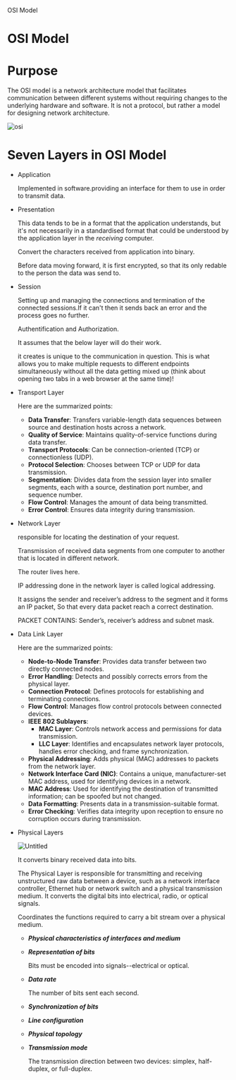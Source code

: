 OSI Model
# OSI Model

# Purpose
The OSI model is a network architecture model that facilitates communication between different systems without requiring changes to the underlying hardware and software.  It is not a protocol, but rather a model for designing network architecture.

![osi](image.png)

# Seven Layers in OSI Model
- Application
    
    Implemented in software.providing an interface for them to use in order to transmit data.
    
- Presentation
    
    This data tends to be in a format that the application understands, but it's not necessarily in a standardised format that could be understood by the application layer in the *receiving* computer.
    
    Convert the characters received from application into binary.
    
    Before data moving forward, it is first encrypted, so that its only redable to the person the data was send to.
    
- Session
    
    Setting up and managing the connections and termination of the connected sessions.If it can't then it sends back an error and the process goes no further.
    
    Authentification and Authorization.
    
    It assumes that the below layer will do their work.
    
    it creates is unique to the communication in question. This is what allows you to make multiple requests to different endpoints simultaneously without all the data getting mixed up (think about opening two tabs in a web browser at the same time)!
    
- Transport Layer
    
    Here are the summarized points:
    
    - **Data Transfer**: Transfers variable-length data sequences between source and destination hosts across a network.
    - **Quality of Service**: Maintains quality-of-service functions during data transfer.
    - **Transport Protocols**: Can be connection-oriented (TCP) or connectionless (UDP).
    - **Protocol Selection**: Chooses between TCP or UDP for data transmission.
    - **Segmentation**: Divides data from the session layer into smaller segments, each with a source, destination port number, and sequence number.
    - **Flow Control**: Manages the amount of data being transmitted.
    - **Error Control**: Ensures data integrity during transmission.
- Network Layer
    
    responsible for locating the destination of your request.
    
    Transmission of received data segments from one computer to another  that is located in different network.
    
    The router lives here.
    
    IP addressing done in the network layer is called logical addressing. 
    
    It assigns the sender and receiver’s address to the segment and it forms an IP packet, So that every data packet reach a correct destination.
    
    PACKET CONTAINS: Sender’s, receiver’s address and subnet mask.
    
- Data Link Layer
    
    Here are the summarized points:
    
    - **Node-to-Node Transfer**: Provides data transfer between two directly connected nodes.
    - **Error Handling**: Detects and possibly corrects errors from the physical layer.
    - **Connection Protocol**: Defines protocols for establishing and terminating connections.
    - **Flow Control**: Manages flow control protocols between connected devices.
    - **IEEE 802 Sublayers**:
        - **MAC Layer**: Controls network access and permissions for data transmission.
        - **LLC Layer**: Identifies and encapsulates network layer protocols, handles error checking, and frame synchronization.
    - **Physical Addressing**: Adds physical (MAC) addresses to packets from the network layer.
    - **Network Interface Card (NIC)**: Contains a unique, manufacturer-set MAC address, used for identifying devices in a network.
    - **MAC Address**: Used for identifying the destination of transmitted information; can be spoofed but not changed.
    - **Data Formatting**: Presents data in a transmission-suitable format.
    - **Error Checking**: Verifies data integrity upon reception to ensure no corruption occurs during transmission.
- Physical Layers
    
    ![Untitled](https://prod-files-secure.s3.us-west-2.amazonaws.com/a85498c8-a854-4ca0-be5a-e5bb39c808e6/f2c657bb-3cb9-4bbc-a080-33cf4c51521f/Untitled.png)
    
    It converts binary received data into bits.
    
    The Physical Layer is responsible for transmitting and receiving unstructured raw data between a device, such as a network interface controller, Ethernet hub or network switch and a physical transmission medium. It converts the digital bits into electrical, radio, or optical signals.
    
    Coordinates the functions required to carry a bit stream over a physical medium.
    
    - ***Physical characteristics of interfaces and medium***
    - ***Representation of bits***
        
        Bits must be encoded into signals--electrical or optical.
        
    - ***Data rate***
        
        The number of bits sent each second.
        
    - ***Synchronization of bits***
    - ***Line configuration***
    - ***Physical topology***
    - ***Transmission mode***
        
        The transmission direction between two devices: simplex, half-duplex, or full-duplex.
        
    
  
